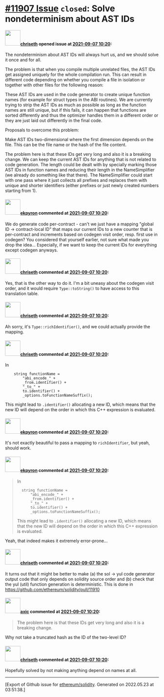 # [\#11907 Issue](https://github.com/ethereum/solidity/issues/11907) `closed`: Solve nondeterminism about AST IDs

#### <img src="https://avatars.githubusercontent.com/u/9073706?v=4" width="50">[chriseth](https://github.com/chriseth) opened issue at [2021-09-07 10:20](https://github.com/ethereum/solidity/issues/11907):

The nondeterminism about AST IDs will always hurt us, and we should solve it once and for all.

The problem is that when you compile multiple unrelated files, the AST IDs get assigned uniquely for the whole compilation run.
This can result in different code depending on whether you compile a file in isolation or together with other files for the following reason:

These AST IDs are used in the code generator to create unique function names (for example for struct types in the ABI routines).
We are currently trying to strip the AST IDs as much as possible as long as the function names are still unique, but if this fails, it can happen that functions are sorted differently and thus the optimizer handles them in a different order or they are just laid out differently in the final code.

Proposals to overcome this problem:

Make AST IDs two-dimensional where the first dimension depends on the file. This can be the file name or the hash of the file content.

The problem here is that these IDs get very long and also it is a breaking change. We can keep the current AST IDs for anything that is not related to code generation. The length could be dealt with by specially marking those AST IDs in function names and reducing their length in the NameSimplifier (we already do something like that there). The NameSimplifier could start with one pass where it just collects all prefixes and replaces them with unique and shorter identifiers (either prefixes or just newly created numbers starting from 1).



#### <img src="https://avatars.githubusercontent.com/u/1347491?v=4" width="50">[ekpyron](https://github.com/ekpyron) commented at [2021-09-07 10:20](https://github.com/ethereum/solidity/issues/11907#issuecomment-914187071):

We do generate code per-contract - can't we just have a mapping "global ID -> contract-local ID" that maps our current IDs to a new counter that is per-contract and increments based on codegen visit order, resp. first use in codegen? You considered that yourself earlier, not sure what made you drop the idea...
Especially, if we want to keep the current IDs for everything except codegen anyways.

#### <img src="https://avatars.githubusercontent.com/u/9073706?v=4" width="50">[chriseth](https://github.com/chriseth) commented at [2021-09-07 10:20](https://github.com/ethereum/solidity/issues/11907#issuecomment-914188608):

Yes, that is the other way to do it. I'm a bit uneasy about the codegen visit order, and it would require `Type::toString()` to have access to this translation table.

#### <img src="https://avatars.githubusercontent.com/u/9073706?v=4" width="50">[chriseth](https://github.com/chriseth) commented at [2021-09-07 10:20](https://github.com/ethereum/solidity/issues/11907#issuecomment-914189438):

Ah sorry, it's `Type::richIdentifier()`, and we could actually provide the mapping.

#### <img src="https://avatars.githubusercontent.com/u/9073706?v=4" width="50">[chriseth](https://github.com/chriseth) commented at [2021-09-07 10:20](https://github.com/ethereum/solidity/issues/11907#issuecomment-914190146):

In
```
	string functionName =
		"abi_encode_" +
		_from.identifier() +
		"_to_" +
		to.identifier() +
		_options.toFunctionNameSuffix();
```
This might lead to `.identifier()` allocating a new ID, which means that the new ID will depend on the order in which this C++ expression is evaluated.

#### <img src="https://avatars.githubusercontent.com/u/1347491?v=4" width="50">[ekpyron](https://github.com/ekpyron) commented at [2021-09-07 10:20](https://github.com/ethereum/solidity/issues/11907#issuecomment-914190539):

It's not exactly beautiful to pass a mapping to ``richIdentifier``, but yeah, should work.

#### <img src="https://avatars.githubusercontent.com/u/1347491?v=4" width="50">[ekpyron](https://github.com/ekpyron) commented at [2021-09-07 10:20](https://github.com/ethereum/solidity/issues/11907#issuecomment-914193283):

> In
> 
> ```
> 	string functionName =
> 		"abi_encode_" +
> 		_from.identifier() +
> 		"_to_" +
> 		to.identifier() +
> 		_options.toFunctionNameSuffix();
> ```
> 
> This might lead to `.identifier()` allocating a new ID, which means that the new ID will depend on the order in which this C++ expression is evaluated.

Yeah, that indeed makes it extremely error-prone...

#### <img src="https://avatars.githubusercontent.com/u/9073706?v=4" width="50">[chriseth](https://github.com/chriseth) commented at [2021-09-07 10:20](https://github.com/ethereum/solidity/issues/11907#issuecomment-914429733):

It turns out that it might be better to make (a) the sol -> yul code generator output code that only depends on solidity source order and (b) check that the yul (util) function generation is deterministic. This is done in https://github.com/ethereum/solidity/pull/11910

#### <img src="https://avatars.githubusercontent.com/u/20340?v=4" width="50">[axic](https://github.com/axic) commented at [2021-09-07 10:20](https://github.com/ethereum/solidity/issues/11907#issuecomment-914448095):

> The problem here is that these IDs get very long and also it is a breaking change.

Why not take a truncated hash as the ID of the two-level ID?

#### <img src="https://avatars.githubusercontent.com/u/9073706?v=4" width="50">[chriseth](https://github.com/chriseth) commented at [2021-09-07 10:20](https://github.com/ethereum/solidity/issues/11907#issuecomment-915447538):

Hopefully solved by not making anything depend on names at all.


-------------------------------------------------------------------------------



[Export of Github issue for [ethereum/solidity](https://github.com/ethereum/solidity). Generated on 2022.05.23 at 03:51:38.]
